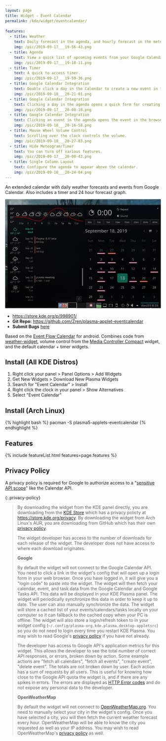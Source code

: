```yaml
---
layout: page
title: Widget - Event Calendar
permalink: /kde/widget/eventcalendar/

features:
  - title: Weather
    text: Daily forecast in the agenda, and hourly forecast in the meteogram.
    img: /pic/2019-09-17___19-56-43.png
  - title: Agenda
    text: View a quick list of upcoming events from your Google Calendar or your regional Holidays.
    img: /pic/2019-09-17___19-18-11.png
  - title: Timer
    text: A quick to access timer.
    img: /pic/2019-09-17___19-59-36.png
  - title: Google Calendar Integration
    text: Double click a day in the Calendar to create a new event in the web browser.
    img: /pic/2019-09-18___20-21-01.png
  - title: Google Calendar Integration
    text: Clicking a day in the agenda opens a quick form for creating an event.
    img: /pic/2019-09-17___20-08-18.png
  - title: Google Calendar Integration
    text: Clicking an event in the agenda opens the event in the browser.
    img: /pic/2019-09-18___20-16-58.png
  - title: Mouse Wheel Volume Control
    text: Scrolling over the clock controls the volume.
    img: /pic/2019-09-18___20-27-03.png
  - title: Hide Meteogram/Timer
    text: You can turn off various features.
    img: /pic/2019-09-17___20-00-43.png
  - title: Single Column Layout
    text: Configure the agenda to appear above the calendar.
    img: /pic/2019-09-18___20-24-04.png
---
```


An extended calendar with daily weather forecasts and events from Google Calendar. Also includes a timer and 24 hour forecast graph.

![](/pic/2019-09-18___20-33-22.png)

* <https://store.kde.org/p/998901/>
* **Git Repo:** <https://github.com/Zren/plasma-applet-eventcalendar>
* **Submit Bugs** [here](https://github.com/Zren/plasma-applet-eventcalendar/issues)

Based on the [Event Flow Calendar](https://play.google.com/store/apps/details?id=com.syncedsynapse.eventflowwidget) for android. Combines code from [weather-widget](https://store.kde.org/p/998917/), volume control from the [Media Controller Compact](https://store.kde.org/p/998887/) widget, and the default calendar + timer widgets.


## Install (All KDE Distros)

1. Right click your panel > Panel Options > Add Widgets
2. Get New Widgets > Download New Plasma Widgets
3. Search for "Event Calendar" > Install
4. Right click the clock in your panel > Show Alternatives
5. Select "Event Calendar"

## Install (Arch Linux)

{% highlight bash %}
pacman -S plasma5-applets-eventcalendar
{% endhighlight %}

## Features

{% include featureList.html features=page.features %}

## Privacy Policy

A privacy policy is required for Google to authorize access to a "[sensitive API scope](https://developers.google.com/identity/protocols/googlescopes)" like the Calendar API.

<style type="text/css">
.privacy-policy,
.privacy-policy p {
  font-family: sans-serif;
  font-size: 16px;
}
</style>

{:.privacy-policy}
> By downloading the widget from the KDE panel directly, you are downloading from the [KDE Store](https://store.kde.org) which has a privacy policty at <https://store.kde.org/privacy>. By downloading the widget from Arch Linux's AUR, you are downloading from GitHub which has their own [privacy policy](https://help.github.com/en/articles/github-privacy-statement).
>
> The widget developer has access to the number of downloads for each release of the widget. The developer does not have access to where each download originates.
>
> **Google**
>
> By default the widget will not connect to the Google Calendar API. You need to click a link in the widget's config that will open up a login form in your web browser. Once you have logged in, it will give you a "login code" to paste into the widget. The widget will then fetch your calendar, event, and task data from the Google Calendar and Google Tasks API. This data will be displayed in your KDE Plasma panel. The widget will periodically synchronize this data in order to keep it up to date. The user can also manually synchronize the data. The widget will store a cached list of your events/calendars/tasks locally on your computer so it can fallback to the cached copy when your PC is offline. The widget will also store a login/refresh token to in your widget config (`~/.config/plasma-org.kde.plasma.desktop-appletsrc`) so you do not need to login every time you restart KDE Plasma. You may wish to read Google's [privacy policy](https://policies.google.com/privacy) if you have not already.
>
> The developer has access to Google API's application metrics for this widget. This allows the developer to see the total number of correct API responses, or errors, broken down by action. Some example actions are "fetch all calendars", "fetch all events", "create event", "delete event". The totals are not broken down by user. Each action has a sum of requests by all users. This is useful for knowing how close to the Google API quota the widget is, and if there are any spikes in errors. The errors are displayed as [HTTP Error codes](https://en.wikipedia.org/wiki/List_of_HTTP_status_codes) and do not expose any personal data to the developer.
>
> **OpenWeatherMap**
>
> By default the widget will not connect to [OpenWeatherMap.org](https://openweathermap.org). You need to manually select your city in the widget's config. Once you have selected a city, you will then fetch the current weather forecast every hour. OpenWeatherMap will be able to know the city you requested as well as your IP address. You may wish to read OpenWeatherMap's [privacy policy](https://openweather.co.uk/privacy-policy) as well.
